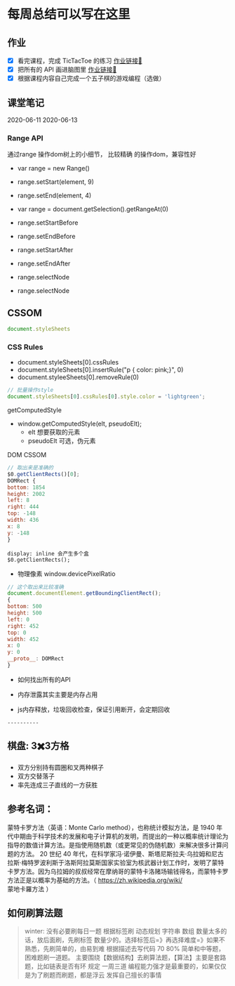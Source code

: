 # 每周总结可以写在这里

## 作业
- [x] 看完课程，完成 TicTacToe 的练习 
    [作业链接🔗](./code&task/TicTacToe/ticTacToe.html)
- [x] 把所有的 API 画进脑图里
    [作业链接🔗](./code&task/API.png)
- [x] 根据课程内容自己完成一个五子棋的游戏编程（选做）
## 课堂笔记

2020-06-11
2020-06-13

### Range API
通过range 操作dom树上的小细节， 比较精确 的操作dom，兼容性好

- var range = new Range()
- range.setStart(element, 9)
- range.setEnd(element, 4)
- var range = document.getSelection().getRangeAt(0)

- range.setStartBefore
- range.setEndBefore
- range.setStartAfter
- range.setEndAfter
- range.selectNode
- range.selectNode

## CSSOM
```js
document.styleSheets
```

### CSS Rules
- document.styleSheets[0].cssRules
- document.styleSheets[0].insertRule("p { color: pink;}", 0)
- document.styleeSheets[0].removeRule(0)
```js
// 批量操作style
document.styleSheets[0].cssRules[0].style.color = 'lightgreen';
```

getComputedStyle

- window.getComputedStyle(elt, pseudoElt);
    - elt 想要获取的元素
    - pseudoElt 可选，伪元素


DOM CSSOM

```js
// 取出来是准确的
$0.getClientRects()[0];
DOMRect {
bottom: 1854
height: 2002
left: 8
right: 444
top: -148
width: 436
x: 8
y: -148
}
```
```
display: inline 会产生多个盒
$0.getClientRects();
```

- 物理像素 window.devicePixelRatio

```js
// 这个取出来比较准确
document.documentElement.getBoundingClientRect();
{
bottom: 500
height: 500
left: 0
right: 452
top: 0
width: 452
x: 0
y: 0
__proto__: DOMRect
}
```

- 如何找出所有的API

- 内存泄露其实主要是内存占用
- js内存释放，垃圾回收检查，保证引用断开，会定期回收

```
----------
```

## 棋盘: 3✖️3方格
- 双方分别持有圆圈和叉两种棋子
- 双方交替落子
- 率先连成三子直线的一方获胜
## 参考名词：
蒙特卡罗方法（英语：Monte Carlo method），也称统计模拟方法，是 1940 年代中期由于科学技术的发展和电子计算机的发明，而提出的一种以概率统计理论为指导的数值计算方法。是指使用随机数（或更常见的伪随机数）来解决很多计算问题的方法。
20 世纪 40 年代，在科学家冯·诺伊曼、斯塔尼斯拉夫·乌拉姆和尼古拉斯·梅特罗波利斯于洛斯阿拉莫斯国家实验室为核武器计划工作时，发明了蒙特卡罗方法。因为乌拉姆的叔叔经常在摩纳哥的蒙特卡洛赌场输钱得名，而蒙特卡罗方法正是以概率为基础的方法。（ https://zh.wikipedia.org/wiki/ 蒙地卡羅方法 ）
## 如何刷算法题
> winter:
没有必要刷每日一题
根据标签刷
动态规划 字符串 数组 数量太多的话，放后面刷，先刷标签
数量少的。选择标签后=》再选择难度=》如果不熟悉，先刷简单的，由易到难
根据描述去写代码 70 80% 简单和中等题，困难题刷一道题。
主要围绕【数据结构】去刷算法题，【算法】主要是套路题，比如链表是否有环
规定 一周三道
 编程能力强才是最重要的，如果仅仅是为了刷题而刷题，都是浮云
 发挥自己擅长的事情